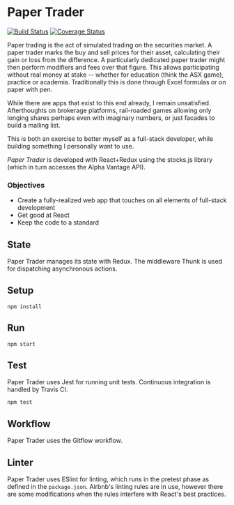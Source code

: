 # Paper Trader
[![Build Status](https://travis-ci.org/volsci/paper-trader-react.svg?branch=develop)](https://travis-ci.org/volsci/paper-trader-react)
[![Coverage Status](https://coveralls.io/repos/github/volsci/paper-trader-react/badge.svg?branch=master)](https://coveralls.io/github/volsci/paper-trader-react?branch=master)

Paper trading is the act of simulated trading on the securities market. A paper trader marks the buy and sell prices for their asset, calculating their gain or loss from the difference. A particularly dedicated paper trader might then perform modifiers and fees over that figure. This allows participating without real money at stake -- whether for education (think the ASX game), practice or academia. Traditionally this is done through Excel formulas or on paper with pen.

While there are apps that exist to this end already, I remain unsatisfied. Afterthoughts on brokerage platforms, rail-roaded games allowing only longing shares perhaps even with imaginary numbers, or just facades to build a mailing list.

This is both an exercise to better myself as a full-stack developer, while building something I personally want to use.

*Paper Trader* is developed with React+Redux using the stocks.js library (which in turn accesses the Alpha Vantage API).

### Objectives
* Create a fully-realized web app that touches on all elements of full-stack development
* Get good at React
* Keep the code to a standard

State
---
Paper Trader manages its state with Redux. The middleware Thunk is used for dispatching asynchronous actions.

Setup
---

```
npm install
```

Run
---

```
npm start
```

Test
---
Paper Trader uses Jest for running unit tests. Continuous integration is handled by Travis CI.

```
npm test
```

Workflow
---
Paper Trader uses the Gitflow workflow.

Linter
---
Paper Trader uses ESlint for linting, which runs in the pretest phase as defined in the `package.json`. Airbnb's linting rules are in use, however there are some modifications when the rules interfere with React's best practices.
